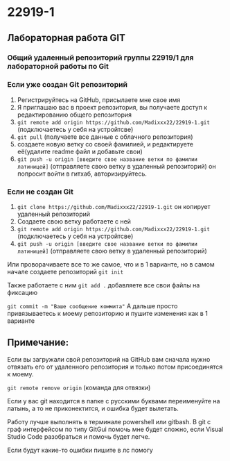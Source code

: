 # 22919-1
## Лабораторная работа GIT
### Общий удаленный репозиторий группы 22919/1 для лабораторной работы по Git

### Если уже создан Git репозиторий
1. Регистрируйтесь на GitHub, присылаете мне свое имя
3. Я приглашаю вас в проект репозитория, вы получаете доступ к редактированию общего репозитория
5. `git remote add origin https://github.com/Madixxx22/22919-1.git` (подключаетесь у себя на устройтсве)
6. `git pull` (получаете все данные с облачного репозитория)
7. создаете новую ветку со своей фамилией, и редактируете её(удалите readme файл и добавьте свои)
8. `git push -u origin [введите свое название ветки по фамилии латиницей]` (отправляете свою ветку в удаленный репозиторий) он попросит войти в гитхаб, авторизируйтесь.

### Если не создан Git
1. `git clone https://github.com/Madixxx22/22919-1.git` он копирует удаленный репозиторий
2. Создаете свою ветку работаете с ней
3. `git remote add origin https://github.com/Madixxx22/22919-1.git` (подключаетесь у себя на устройтсве)
4. `git push -u origin [введите свое название ветки по фамилии латиницей]` (отправляете свою ветку в удаленный репозиторий)

Или проворачиваете все то же самое, что и в 1 варианте, но в самом начале создаете репозиторий `git init`

Также работаете с ним `git add .` добавляете все свои файлы на фиксацию

`git commit -m "Ваше сообщение коммита"` А дальше просто привязываетесь к моему репозиторию и пушите изменения как в 1 варианте

## Примечание:

Если вы загружали свой репозиторий на GitHub вам сначала нужно отвязать его от удаленного репозитория и только потом присоединятся к моему. 

`git remote remove origin` (команда для отвязки)

Если у вас git находится в папке с русскими буквами переименуйте на латынь, а то не приконектится, и ошибка будет вылетать.

Работу лучше выполнять в терминале powershell или gitbash. В git с граф интерфейсом по типу GitGui помочь мне будет сложно, если Visual Studio Code разобраться и помочь будет легче.

Если будут какие-то ошибки пишите в лс помогу
